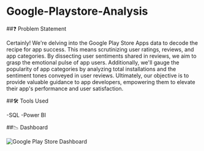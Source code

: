 # Google-Playstore-Analysis

##❓ Problem Statement


Certainly! We're delving into the Google Play Store Apps data to decode the recipe for app success. 
This means scrutinizing user ratings, reviews, and app categories. 
By dissecting user sentiments shared in reviews, we aim to grasp the emotional pulse of app users. 
Additionally, we'll gauge the popularity of app categories by analyzing total installations and the sentiment tones conveyed in user reviews. 
Ultimately, our objective is to provide valuable guidance to app developers, empowering them to elevate their app's performance and user satisfaction.


##🛠 Tools Used

-SQL
-Power BI


##📉 Dashboard

![Google Play Store Dashboard](https://github.com/Pranav-S-Bhoge/Google-Playstore-Analysis/assets/155958759/3d2f19c9-7760-4207-9d1d-1746c9a3d6a4)
